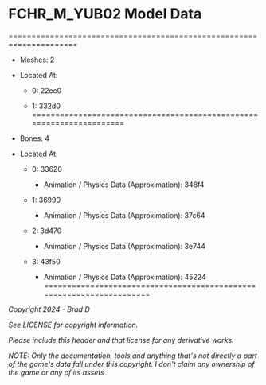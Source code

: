 # FCHR_M_YUB02 Model Data
=====================================================================

* Meshes: 2

* Located At:

  * 0: 22ec0

  * 1: 332d0
=====================================================================

* Bones: 4

* Located At:

  * 0: 33620

    * Animation / Physics Data (Approximation): 348f4

  * 1: 36990

    * Animation / Physics Data (Approximation): 37c64

  * 2: 3d470

    * Animation / Physics Data (Approximation): 3e744

  * 3: 43f50

    * Animation / Physics Data (Approximation): 45224
=====================================================================

*Copyright 2024 - Brad D*

*See LICENSE for copyright information.*

*Please include this header and that license for any derivative works.*

*NOTE: Only the documentation, tools and anything that's not directly a part of the game's data fall under this copyright. I don't claim any ownership of the game or any of its assets*
